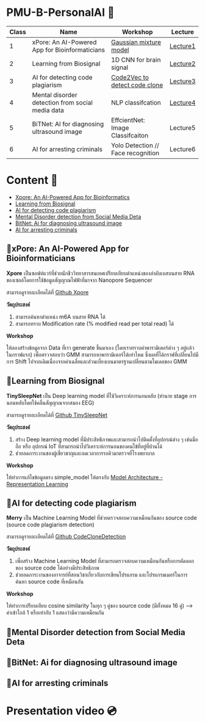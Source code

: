 # PMU-B-PersonalAI 🤖
**Class** | **Name** | **Workshop** | **Lecture**
--- | --- | --- | ---
1 | xPore: An AI-Powered App for Bioinformaticians | [Gaussian mixture model](https://github.com/punramon/PMU-B-PersonalAI/blob/main/Workshop_GMM.ipynb) | [Lecture1](https://github.com/punramon/PMU-B-PersonalAI/blob/main/Lecture/Lecture_Xpore%20.pdf)
2 | Learning from Biosignal | 1D CNN for brain signal | [Lecture2](https://github.com/punramon/PMU-B-PersonalAI/blob/main/Lecture/Lecture_learning_from_biosignals.pdf)
3 | AI for detecting code plagiarism | [Code2Vec to detect code clone](https://github.com/punramon/PMU-B-PersonalAI/blob/main/Workshop_CodeCloneDetection.ipynb) | [Lecture3](https://github.com/punramon/PMU-B-PersonalAI/blob/main/Lecture/Lecture_CodeClone.pdf)
4 | Mental disorder detection from social media data | NLP classifcation | [Lecture4](https://github.com/punramon/PMU-B-PersonalAI/blob/main/Lecture/Lecture_AI%20for%20Detecting%20Users%20with%20Mental%20Disorders%20from%20Social%20media.pdf)
5 | BiTNet: AI for diagnosing ultrasound image | EffcientNet: Image Classifcaiton | Lecture5
6 | AI for arresting criminals | Yolo Detection // Face recognition | Lecture6

# Content 📝
* [Xpore: An AI-Powered App for Bioinformatics](https://github.com/punramon/PMU-B-PersonalAI/tree/main?tab=readme-ov-file#xpore-an-ai-powered-app-for-bioinformaticians)
* [Learning from Biosignal](https://github.com/punramon/PMU-B-PersonalAI/tree/main?tab=readme-ov-file#learning-from-biosignal)
* [AI for detecting code plagiarism](https://github.com/punramon/PMU-B-PersonalAI/tree/main?tab=readme-ov-file#ai-for-detecting-code-plagiarism)
* [Mental Disorder detection from Social Media Deta](https://github.com/punramon/PMU-B-PersonalAI/tree/main?tab=readme-ov-file#mental-disorder-detection-from-social-media-deta)
* [BitNet: Ai for diagnosing ultrasound image](https://github.com/punramon/PMU-B-PersonalAI/tree/main?tab=readme-ov-file#bitnet-ai-for-diagnosing-ultrasound-image)
* [AI for arresting criminals](https://github.com/punramon/PMU-B-PersonalAI/tree/main?tab=readme-ov-file#ai-for-arresting-criminals)
  
## 📌xPore: An AI-Powered App for Bioinformaticians
**Xpore** เป็นซอฟท์แวร์ที่ช่วยนักชีววิทยาสารสนเทศเปรียบเทียบตำแหน่งของลำดับเบสบนสาย RNA ของเซลล์โดยการใช้ข้อมูลสัญญาณไฟฟ้าที่มาจาก Nanopore Sequencer 

สามารถดูรายละเอียดได้ที่ [Github Xpore](https://github.com/GoekeLab/xpore)

**วัตถุประสงค์**
1. สามารถค้นหาตำแหน่ง m6A บนสาย RNA ได้
2. สามารถทราบ Modification rate (% modified read per total read) ได้
    
**Workshop**

ให้ลองสร้างข้อมูลจาก Data ที่เรา generate ขึ้นมาเอง (โดยเราทราบค่าพารามิเตอร์ต่าง ๆ อยู่เเล้วในกราฟแรก) เพื่อตรวจสอบว่า GMM สามารถหาพารามิเตอร์ได้เท่าไหม 
ซึ่งผลที่ได้กราฟที่เปลี่ยนไปมีการ Shift ไปจากเดิมเนื่องจากค่าเฉลี่ยและส่วนเบี่ยงเบนมาตรฐานเปลี่ยนตามโมเดลของ GMM

## 📌Learning from Biosignal
**TinySleepNet** เป็น Deep learning model ที่ใช้วิเคราะห์การนอนหลับ (ทำนาย stage การนอนหลับโดยใช้คลื่นสัญญาณจากสมอง EEG)

สามารถดูรายละเอียดได้ที่ [Github TinySleepNet](https://github.com/akaraspt/tinysleepnet?fbclid=IwY2xjawG4GSZleHRuA2FlbQIxMAABHaZzuhBKxhjNzvrltT1fQIn2rB_FotzJ6lIkT2cEtUX-ZYeNsBl_qB8nxA_aem_Auik0rZA_9UHruqd77NC3g)

**วัตถุประสงค์**
1. สร้าง Deep learning model ที่มีประสิทธิภาพและสามารถนำไปติดตั้งที่อุปกรณ์ต่าง ๆ เช่นมือถือ หรือ อุปกรณ์ IoT ที่สามารถนำไปวิเคราะห์การนอนของคนไข้ที่อยู่ที่บ้านได้
2. ช่วยลดภาระงานของผู้เชี่ยวชาญและลดเวลาการรอคิวมาตรวจที่โรงพยาบาล
    
**Workshop**

ให้ทำการแก้ไขข้อมูลตรง simple_model ให้ตรงกับ [Model Architecture - Representation Learning](https://github.com/akaraspt/tinysleepnet?tab=readme-ov-file#model-architecture)

## 📌AI for detecting code plagiarism
**Merry** เป็น Machine Learning Model ที่ช่วยตรวจสอบความเหมือนกันของ source code (source code plagiarism detection)

สามารถดูรายละเอียดได้ที่ [Github CodeCloneDetection](https://github.com/MUICT-SERU/SP2019-07-CodeCloneDetection)

**วัตถุประสงค์**
1. เพื่อสร้าง Machine Learning Model ที่สามารถตรวจสอบความเหมือนกันหรือการคัดลอกของ source code ได้อย่างมีประสิทธิภาพ
2. ช่วยลดภาระงานของอาจารย์ที่สอนวิชาเกี่ยวกับการเขียนโปรแกรม และโปรแกรมเมอร์ในการค้นหา source code ที่เหมือนกัน


**Workshop**

ให้ทำการเปรียบเทียบ cosine similarity ในทุก ๆ คู่ของ source code (มีทั้งหมด 16 คู่) --> ค่าเข้าใกล้ 1 หรือเท่ากับ 1 แสดงว่ามีความเหมือนกัน

## 📌Mental Disorder detection from Social Media Deta

## 📌BitNet: Ai for diagnosing ultrasound image

## 📌AI for arresting criminals

# Presentation video 💿
